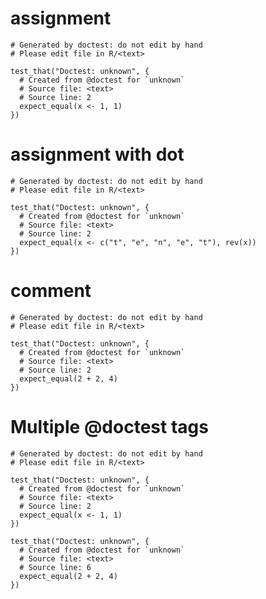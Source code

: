 # assignment

    # Generated by doctest: do not edit by hand
    # Please edit file in R/<text>
    
    test_that("Doctest: unknown", {
      # Created from @doctest for `unknown`
      # Source file: <text>
      # Source line: 2
      expect_equal(x <- 1, 1)
    })
    

# assignment with dot

    # Generated by doctest: do not edit by hand
    # Please edit file in R/<text>
    
    test_that("Doctest: unknown", {
      # Created from @doctest for `unknown`
      # Source file: <text>
      # Source line: 2
      expect_equal(x <- c("t", "e", "n", "e", "t"), rev(x))
    })
    

# comment

    # Generated by doctest: do not edit by hand
    # Please edit file in R/<text>
    
    test_that("Doctest: unknown", {
      # Created from @doctest for `unknown`
      # Source file: <text>
      # Source line: 2
      expect_equal(2 + 2, 4)
    })
    

# Multiple @doctest tags

    # Generated by doctest: do not edit by hand
    # Please edit file in R/<text>
    
    test_that("Doctest: unknown", {
      # Created from @doctest for `unknown`
      # Source file: <text>
      # Source line: 2
      expect_equal(x <- 1, 1)
    })
    
    test_that("Doctest: unknown", {
      # Created from @doctest for `unknown`
      # Source file: <text>
      # Source line: 6
      expect_equal(2 + 2, 4)
    })
    

